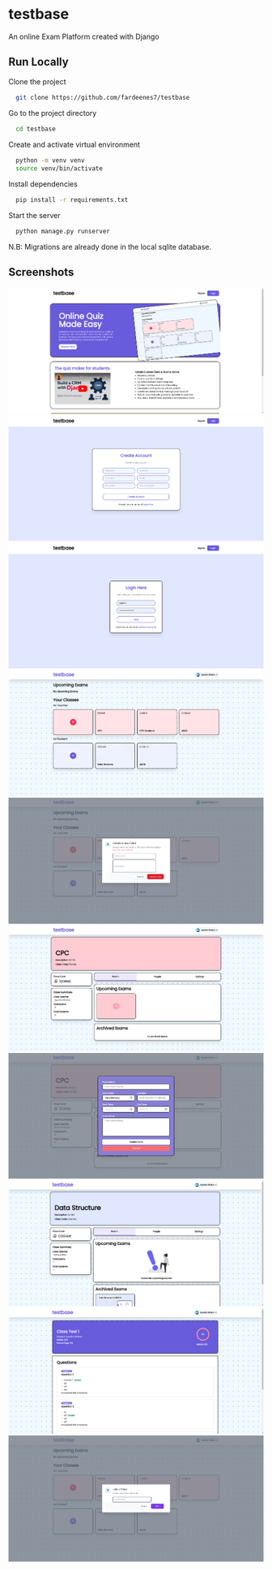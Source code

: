 
# testbase

An online Exam Platform created with Django





## Run Locally

Clone the project

```bash
  git clone https://github.com/fardeenes7/testbase
```

Go to the project directory

```bash
  cd testbase
```

Create and activate virtual environment
```bash
  python -m venv venv
  source venv/bin/activate
```

Install dependencies

```bash
  pip install -r requirements.txt
```

Start the server

```bash
  python manage.py runserver
```

N.B: Migrations are already done in the local sqlite database.


## Screenshots

![App Screenshot](screenshots/1.png)
![App Screenshot](screenshots/2.png)
![App Screenshot](screenshots/3.png)
![App Screenshot](screenshots/4.png)
![App Screenshot](screenshots/5.png)
![App Screenshot](screenshots/6.png)
![App Screenshot](screenshots/7.png)
![App Screenshot](screenshots/8.png)
![App Screenshot](screenshots/9.png)
![App Screenshot](screenshots/10.png)



